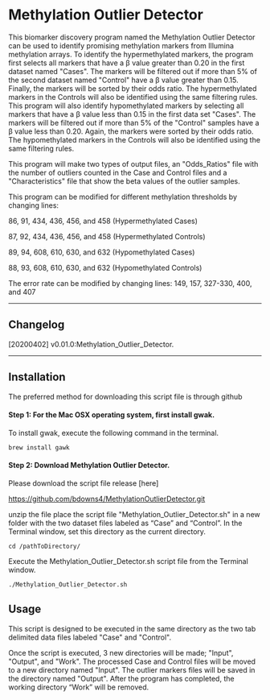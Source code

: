 Methylation Outlier Detector 
=======
This biomarker discovery program named the Methylation Outlier Detector can be used to identify promising methylation markers from Illumina methylation arrays. To identify the hypermethylated markers, the program first selects all markers that have a β value greater than 0.20 in the first dataset named "Cases". The markers will be filtered out if more than 5% of the second dataset named "Control" have a β value greater than 0.15. Finally, the markers will be sorted by their odds ratio. The hypermethylated markers in the Controls will also be identified using the same filtering rules.
This program will also identify hypomethylated markers by selecting all markers that have a β value less than 0.15 in the first data set "Cases". The markers will be filtered out if more than 5% of the "Control" samples have a β value less than 0.20. Again, the markers were sorted by their odds ratio. The hypomethylated markers in the Controls will also be identified using the same filtering rules.

This program will make two types of output files, an "Odds_Ratios" file with the number of outliers counted in the Case and Control files and a "Characteristics" file that show the beta values of the outlier samples.

This program can be modified for different methylation thresholds by changing lines:

86, 91, 434, 436, 456, and 458 (Hypermethylated Cases)

87, 92, 434, 436, 456, and 458 (Hypermethylated Controls)

89, 94, 608, 610, 630, and 632 (Hypomethylated Cases)

88, 93, 608, 610, 630, and 632 (Hypomethylated Controls)

The error rate can be modified by changing lines:
149, 157, 327-330, 400, and 407

---

## Changelog
[20200402] v0.01.0:Methylation_Outlier_Detector.

---

## Installation

The preferred method for downloading this script file is through github


#### Step 1: For the Mac OSX operating system, first install gwak.

To install gwak, execute the following command in the terminal.

```
brew install gawk
```

#### Step 2: Download Methylation Outlier Detector.

Please download the script file release [here] 

https://github.com/bdowns4/MethylationOutlierDetector.git

unzip the file
place the script file "Methylation_Outlier_Detector.sh" in a new folder with the two dataset files labeled as “Case” and “Control”.
In the Terminal window, set this directory as the current directory.

```
cd /pathToDirectory/
```

Execute the Methylation_Outlier_Detector.sh script file from the Terminal window.

```
./Methylation_Outlier_Detector.sh
```


## Usage

This script is designed to be executed in the same directory as the two tab delimited data files labeled "Case" and "Control". 

Once the script is executed, 3 new directories will be made; "Input", "Output", and "Work".
The processed Case and Control files will be moved to a new directory named "Input".
The outlier markers files will be saved in the directory named "Output".
After the program has completed, the working directory “Work” will be removed.
